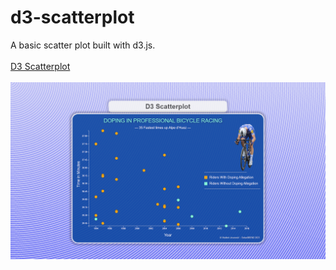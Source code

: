 # d3-scatterplot
A basic scatter plot built with d3.js.
<br><br>
<a href="" target="_blank">D3 Scatterplot</a>
<br><br>
<img src="https://github.com/DobarBREND/d3-scatterplot/blob/main/D3-Scatterplot.PNG" alt="D3 Scatterplot">
